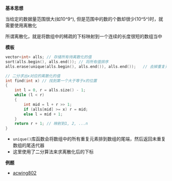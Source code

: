 **基本思想**

当给定的数据量范围很大(如10^9^), 但是范围中的数的个数却很少(10^5^)时，就需要使用离散化

所谓离散化，就是将数组中的稀疏的下标映射到一个连续的长度很短的数组当中

**模板**

```cpp
vector<int> alls; // 存储所有待离散化的值
sort(alls.begin(), alls.end()); // 将所有值排序
alls.erase(unique(alls.begin(), alls.end()), alls.end());   // 去掉重复元素

// 二分求出x对应的离散化的值
int find(int x) // 找到第一个大于等于x的位置
{
    int l = 0, r = alls.size() - 1;
    while (l < r)
    {
        int mid = l + r >> 1;
        if (alls[mid] >= x) r = mid;
        else l = mid + 1;
    }
    return r + 1; // 映射到1, 2, ...n
}
```

- `unique()`库函数会将数组中的所有重复元素排到数组的尾端，然后返回未重复数组的尾迭代器
- 这里使用了二分算法来求离散化后的下标



**例题**

- [acwing802](https://www.acwing.com/problem/content/804/)





